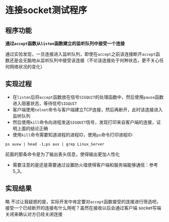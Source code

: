 # 连接socket测试程序
## 程序功能
**通过`accept`函数从`listen`函数建立的监听队列中接受一个连接**

通过实验发现，一旦连接进入监听队列，即使在`accept`之前该连接断开`accept`函数还是会无脑地从监听队列中接受该连接（不论该连接处于何种状态，更不关心任何网络状况的变化）

## 实现过程
- 在`listen`后将`accept`函数放在信号`SIGQUIT`的处理函数中，然后使用`pause`函数进入阻塞状态，等待信号`SIGQUIT`
- 客户端使用`telnet`命令与客户端建立TCP连接，然后再断开，此时该连接进入监听队列
- 然后使用`kill`命令向进程发送`SIGQUIT`信号，发现打印来自客户端的连接，证明上面的结论正确
- 使用`kill`命令需要知道进程的进程ID，使用`ps`命令打印进程ID:
```shell
ps auxw | head -1;ps aux | grep Linux_Server
```
前面的那条命令是为了输出表头信息，使得输出更加人性化

- 需要注意的是还是需要通过设置防火墙使得客户端和服务端能够通信：参考5_3。

## 实现结果
略
不过让我疑惑的是，实际开发中肯定要对`accept`函数接受的连接进行筛选吧，接受一个已经断开的连接有什么用呢？虽然在接收以后会通过客户端
socket写端关闭来确认对方已经关闭连接